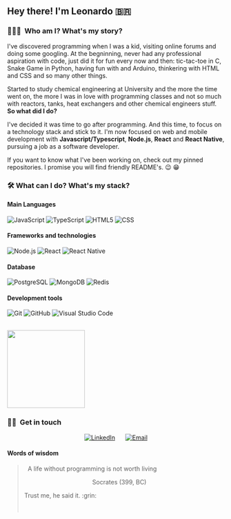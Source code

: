 ## Hey there! I'm Leonardo :brazil:

### 👨🏻‍💻 &nbsp;Who am I? What's my story?

I've discovered programming when I was a kid, visiting online forums and doing some googling. At the begninning, never had any professional aspiration with code, just did it for fun every now and then: tic-tac-toe in C, Snake Game in Python, having fun with and Arduino, thinkering with HTML and CSS and so many other things.

Started to study chemical engineering at University and the more the time went on, the more I was in love with programming classes and not so much with reactors, tanks, heat exchangers and other chemical engineers stuff. **So what did I do?**

I've decided it was time to go after programming. And this time, to focus on a technology stack and stick to it. I'm now focused on web and mobile development with **Javascript/Typescript**, **Node.js**, **React** and **React Native**, pursuing a job as a software developer.

If you want to know what I've been working on, check out my pinned repositories. I promise you will find friendly README's. :wink: :grin:

### 🛠 What can I do? What's my stack?

#### Main Languages

![JavaScript](https://img.shields.io/badge/-JavaScript-333333?style=for-the-badge&logo=javascript) ![TypeScript](https://img.shields.io/badge/-TypeScript-333333?style=for-the-badge&logo=typescript) ![HTML5](https://img.shields.io/badge/-HTML5-333333?style=for-the-badge&logo=HTML5) ![CSS](https://img.shields.io/badge/-CSS-333333?style=for-the-badge&logo=CSS3&logoColor=1572B6)

#### Frameworks and technologies

![Node.js](https://img.shields.io/badge/-Node.js-333333?style=for-the-badge&logo=node.js) ![React](https://img.shields.io/badge/-React-333333?style=for-the-badge&logo=react) ![React Native](https://img.shields.io/badge/-React%20Native-333333?style=for-the-badge&logo=react)

#### Database

![PostgreSQL](https://img.shields.io/badge/-PostgreSQL-333333?style=for-the-badge&logo=postgresql) ![MongoDB](https://img.shields.io/badge/-MongoDB-333333?style=for-the-badge&logo=mongodb) ![Redis](https://img.shields.io/badge/-Redis-333333?style=for-the-badge&logo=redis)

#### Development tools

![Git](https://img.shields.io/badge/-Git-333333?style=for-the-badge&logo=git) ![GitHub](https://img.shields.io/badge/-GitHub-333333?style=for-the-badge&logo=github) ![Visual Studio Code](https://img.shields.io/badge/-Visual%20Studio%20Code-333333?style=for-the-badge&logo=visual-studio-code&logoColor=007ACC)

<br/>

<a href="https://github.com/leonardorib">
  <img height="180em" src="https://github-readme-stats.vercel.app/api/top-langs/?username=leonardorib&theme=graywhite&layout=compact" />
</a>

<br/>

### 🤝🏻 &nbsp;Get in touch

<p align="center">
<a href="https://www.linkedin.com/in/leonardorib/"><img alt="LinkedIn" src="https://img.shields.io/badge/LinkedIn-leonardorib-blue?style=for-the-badge&logo=linkedin&labelColor=333333"></a> &nbsp &nbsp &nbsp<a href="mailto:leonardo.rib@hotmail.com"><img alt="Email" src="https://img.shields.io/badge/Email-leonardo.rib@hotmail.com-blue?style=for-the-badge&logo=microsoft-outlook&labelColor=333333"></a>
</p>

#### Words of wisdom

> &nbsp;
> A life without programming is not worth living
>
> <p> &nbsp&nbsp&nbsp&nbsp&nbsp&nbsp&nbsp&nbsp&nbsp&nbsp&nbsp&nbsp&nbsp&nbsp&nbsp&nbsp&nbsp&nbsp&nbsp&nbsp&nbsp&nbsp&nbsp&nbsp&nbsp&nbsp&nbsp&nbsp&nbsp&nbsp&nbsp&nbsp&nbsp&nbsp&nbsp&nbsp&nbsp&nbsp&nbsp   Socrates (399, BC)</p>
> Trust me, he said it. :grin:
>
> &nbsp;
